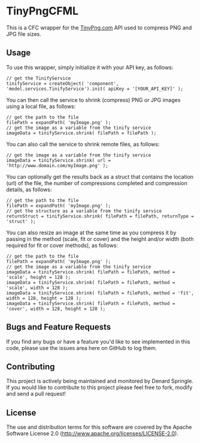 # TinyPngCFML

This is a CFC wrapper for the [TinyPng.com](https://tinypng.com/developers) API used to compress PNG and JPG file sizes.

## Usage

To use this wrapper, simply initialize it with your API key, as follows:

    // get the TinifyService
    tinifyService = createObject( 'component', 'model.services.TinifyService').init( apiKey = '[YOUR_API_KEY]' );

You can then call the service to shrink (compress) PNG or JPG images using a local file, as follows:

    // get the path to the file
    filePath = expandPath( 'myImage.png' );
    // get the image as a variable from the tinify service    
	imageData = tinifyService.shrink( filePath = filePath );

You can also call the service to shrink remote files, as follows:

    // get the image as a variable from the tinify service    
	imageData = tinifyService.shrink( url = 'http://www.domain.com/myImage.png' );

You can optionally get the results back as a struct that contains the location (url) of the file, the number of compressions  completed and compression details, as follows:

    // get the path to the file
    filePath = expandPath( 'myImage.png' );
    // get the structure as a variable from the tinify service    
	returnStruct = tinifyService.shrink( filePath = filePath, returnType = 'struct' );

You can also resize an image at the same time as you compress it by passing in the method (scale, fit or cover) and the height and/or width (both required for fit or cover methods), as follows:

    // get the path to the file
    filePath = expandPath( 'myImage.png' );
    // get the image as a variable from the tinify service    
	imageData = tinifyService.shrink( filePath = filePath, method = 'scale', height = 128 );
	imageData = tinifyService.shrink( filePath = filePath, method = 'scale', width = 128 );
	imageData = tinifyService.shrink( filePath = filePath, method = 'fit', width = 128, height = 128 );
	imageData = tinifyService.shrink( filePath = filePath, method = 'cover', width = 128, height = 128 );

## Bugs and Feature Requests

If you find any bugs or have a feature you'd like to see implemented in this code, please use the issues area here on GitHub to log them.

## Contributing

This project is actively being maintained and monitored by Denard Springle. If you would like to contribute to this project please feel free to fork, modify and send a pull request!

## License

The use and distribution terms for this software are covered by the Apache Software License 2.0 (http://www.apache.org/licenses/LICENSE-2.0).